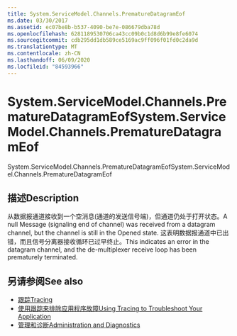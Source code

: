 ```yaml
---
title: System.ServiceModel.Channels.PrematureDatagramEof
ms.date: 03/30/2017
ms.assetid: ec07be8b-b537-4090-be7e-086679dba78d
ms.openlocfilehash: 6281189530706ca43cc09b0c1d8d6b99e8fe6074
ms.sourcegitcommit: cdb295dd1db589ce5169ac9ff096f01fd0c2da9d
ms.translationtype: MT
ms.contentlocale: zh-CN
ms.lasthandoff: 06/09/2020
ms.locfileid: "84593966"
---
```

# <a name="systemservicemodelchannelsprematuredatagrameof"></a><span data-ttu-id="e6ede-102">System.ServiceModel.Channels.PrematureDatagramEof</span><span class="sxs-lookup"><span data-stu-id="e6ede-102">System.ServiceModel.Channels.PrematureDatagramEof</span></span>
<span data-ttu-id="e6ede-103">System.ServiceModel.Channels.PrematureDatagramEof</span><span class="sxs-lookup"><span data-stu-id="e6ede-103">System.ServiceModel.Channels.PrematureDatagramEof</span></span>  
  
## <a name="description"></a><span data-ttu-id="e6ede-104">描述</span><span class="sxs-lookup"><span data-stu-id="e6ede-104">Description</span></span>  
 <span data-ttu-id="e6ede-105">从数据报通道接收到一个空消息(通道的发送信号端)，但通道仍处于打开状态。</span><span class="sxs-lookup"><span data-stu-id="e6ede-105">A null Message (signaling end of channel) was received from a datagram channel, but the channel is still in the Opened state.</span></span> <span data-ttu-id="e6ede-106">这表明数据报通道中已出错，而且信号分离器接收循环已过早终止。</span><span class="sxs-lookup"><span data-stu-id="e6ede-106">This indicates an error in the datagram channel, and the de-multiplexer receive loop has been prematurely terminated.</span></span>  
  
## <a name="see-also"></a><span data-ttu-id="e6ede-107">另请参阅</span><span class="sxs-lookup"><span data-stu-id="e6ede-107">See also</span></span>

- [<span data-ttu-id="e6ede-108">跟踪</span><span class="sxs-lookup"><span data-stu-id="e6ede-108">Tracing</span></span>](index.md)
- [<span data-ttu-id="e6ede-109">使用跟踪来排除应用程序故障</span><span class="sxs-lookup"><span data-stu-id="e6ede-109">Using Tracing to Troubleshoot Your Application</span></span>](using-tracing-to-troubleshoot-your-application.md)
- [<span data-ttu-id="e6ede-110">管理和诊断</span><span class="sxs-lookup"><span data-stu-id="e6ede-110">Administration and Diagnostics</span></span>](../index.md)
